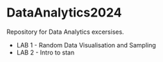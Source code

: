 # DataAnalytics2024
Repository for Data Analytics excersises. 
- LAB 1 - Random Data Visualisation and Sampling
- LAB 2 - Intro to stan